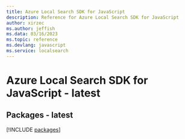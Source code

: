 ```yaml
---
title: Azure Local Search SDK for JavaScript
description: Reference for Azure Local Search SDK for JavaScript
author: xirzec
ms.author: jeffish
ms.data: 03/16/2023
ms.topic: reference
ms.devlang: javascript
ms.service: localsearch
---
```

# Azure Local Search SDK for JavaScript - latest
## Packages - latest
[!INCLUDE [packages](local-search-index.md)]